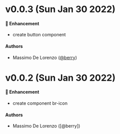 # v0.0.3 (Sun Jan 30 2022)

#### 🚀 Enhancement

-   create button component

#### Authors

-   Massimo De Lorenzo ([@berry](https://github.com/shilman))

# v0.0.2 (Sun Jan 30 2022)

#### 🚀 Enhancement

-   create component br-icon

#### Authors

-   Massimo De Lorenzo ([@berry])
